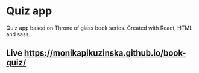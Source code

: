 # Quiz app

Quiz app based on Throne of glass book series. Created with React, HTML and sass.

## Live https://monikapikuzinska.github.io/book-quiz/
